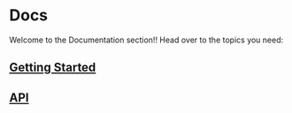 # Docs

Welcome to the Documentation section!!
Head over to the topics you need: 

## [Getting Started](docs/getting-started)

## [API](/docs/api)
